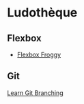 # Ludothèque

## Flexbox
- [Flexbox Froggy](http://flexboxfroggy.com/)

## Git
[Learn Git Branching](http://pcottle.github.io/learnGitBranching/)